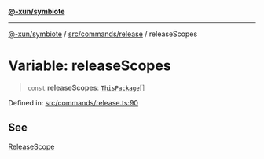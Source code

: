 [**@-xun/symbiote**](../../../../README.md)

***

[@-xun/symbiote](../../../../README.md) / [src/commands/release](../README.md) / releaseScopes

# Variable: releaseScopes

> `const` **releaseScopes**: [`ThisPackage`](../../../configure/enumerations/ThisPackageGlobalScope.md#thispackage)[]

Defined in: [src/commands/release.ts:90](https://github.com/Xunnamius/symbiote/blob/ff83c030b043e6b14171cac5526d31c5c826c51f/src/commands/release.ts#L90)

## See

[ReleaseScope](../../../configure/enumerations/ThisPackageGlobalScope.md)
